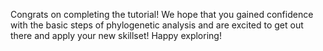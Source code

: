 Congrats on completing the tutorial! We hope that you gained confidence with the basic steps of phylogenetic analysis and are excited to get out there and apply your new skillset! Happy exploring! 